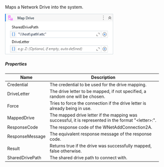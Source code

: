 Maps a Network Drive into the system.

![](../img/activities/MapDrive.png)

##### Properties

|Name           |Description                                                                                            |
|---------------|-------------------------------------------------------------------------------------------------------|
|Credential     |The credential to be used for the drive mapping.                                                       |
|DriveLetter    |The drive letter to be mapped, if not specified, a random one will be chosen.                          |
|Force          |Tries to force the connection if the drive letter is already being in use.                             |
|MappedDrive    |The mapped drive letter if the mapping was successful, it is represented in the format "&lt;letter>:\".|
|ResponseCode   |The response code of the WNetAddConnection2A.                                                          |
|ResponseMessage|The equivalent response message of the response code.                                                  |
|Result         |Returns true if the drive was successfully mapped, false otherwise.                                    |
|SharedDrivePath|The shared drive path to connect with.                                                                 |

